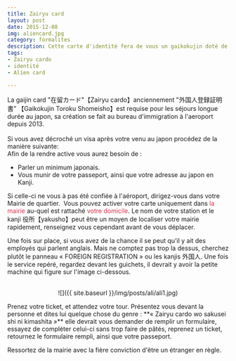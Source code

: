 ```yaml
---
title: Zairyu card
layout: post
date: 2015-12-08
img: aliencard.jpg
category: formalites
description: Cette carte d'identité fera de vous un gaikokujin doté de droits.
tags:
- Zairyu cardo
- identité
- Alien card

---
```


<div>La gaijin card "在留カード"【Zairyu cardo】anciennement "外国人登録証明書” 【Gaikokujin Toroku Shomeisho】est requise pour les séjours longue durée au japon, sa création se fait au bureau d'immigration à l'aeroport depuis 2013.</div>
<br>
Si vous avez décroché un visa après votre venu au japon procédez de la manière suivante:
<div>Afin de la rendre active vous aurez besoin de :</div>

*   Parler un minimum japonais.
*   Vous munir de votre passeport, ainsi que votre adresse au japon en Kanji.



Si celle-ci ne vous à pas été confiée à l'aéroport, dirigez-vous dans votre Mairie de quartier.  Vous pouvez activer votre carte uniquement dans <span style="color: #da314b;">la mairie</span> au-quel est rattaché <span style="color: #da314b;">votre domicile</span>. Le nom de votre station et le kanji 役所【yakusho】peut être un moyen de localiser votre mairie rapidement, renseignez vous cependant avant de vous déplacer.    

Une fois sur place, si vous avez de la chance il se peut qu’il y ait des employés qui parlent anglais. Mais ne comptez pas trop la dessus, cherchez plutôt le panneau « FOREIGN REGISTRATION » ou les kanjis 外国人. Une fois le service repéré, regardez devant les guichets, il devrait y avoir la petite machine qui figure sur l'image ci-dessous.   
<br>
<div style="text-align:center" markdown="1">

 ![]({{ site.baseurl }}/img/posts/ali/ali1.jpg)

</div>


</span>
Prenez votre ticket, et attendez votre tour. Présentez vous devant la personne et dites lui quelque chose du genre : <span class="spotlight">**« Zairyu cardo wo sakusei shi ni kimashita »**</span> elle devrait vous demander de remplir un formulaire, essayez de compléter celui-ci sans trop faire de pâtés, reprenez un ticket, retournez le formulaire rempli, ainsi que votre passeport.

Ressortez de la mairie avec la fière conviction d'être un étranger en règle. 

